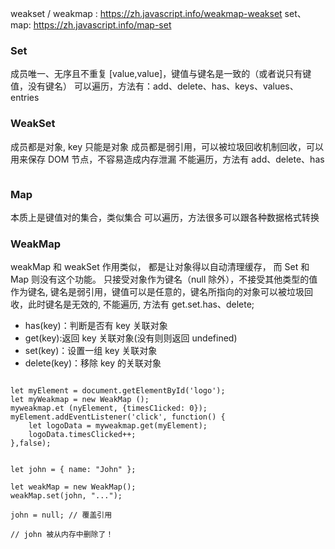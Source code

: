 weakset / weakmap : https://zh.javascript.info/weakmap-weakset
set、 map: https://zh.javascript.info/map-set

### Set

成员唯一、无序且不重复
[value,value]，键值与键名是一致的（或者说只有键值，没有键名）
可以遍历，方法有：add、delete、has、keys、values、 entries

### WeakSet

成员都是对象, key 只能是对象
成员都是弱引用，可以被垃圾回收机制回收，可以用来保存 DOM 节点，不容易造成内存泄漏
不能遍历，方法有 add、delete、has

```JS

```

### Map

本质上是键值对的集合，类似集合
可以遍历，方法很多可以跟各种数据格式转换

### WeakMap

weakMap 和 weakSet 作用类似， 都是让对象得以自动清理缓存， 而 Set 和 Map 则没有这个功能。 只接受对象作为键名（null 除外），不接受其他类型的值作为键名, 键名是弱引用，键值可以是任意的，键名所指向的对象可以被垃圾回收，此时键名是无效的, 不能遍历, 方法有 get.set.has、delete;

- has(key)：判断是否有 key 关联对象
- get(key):返回 key 关联对象(没有则则返回 undefined)
- set(key)：设置一组 key 关联对象
- delete(key)：移除 key 的关联对象

```JS

let myElement = document.getElementById('logo');
let myWeakmap = new WeakMap ();
myweakmap.et (nyElement, {timesC1icked: 0});
myElement.addEventListener('click', function() {
    let logoData = myweakmap.get(myElement);
    logoData.timesClicked++;
},false);


let john = { name: "John" };

let weakMap = new WeakMap();
weakMap.set(john, "...");

john = null; // 覆盖引用

// john 被从内存中删除了！
```
